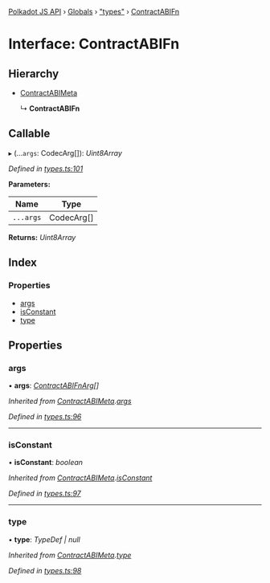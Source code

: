 [Polkadot JS API](../README.md) › [Globals](../globals.md) › ["types"](../modules/_types_.md) › [ContractABIFn](_types_.contractabifn.md)

# Interface: ContractABIFn

## Hierarchy

* [ContractABIMeta](_types_.contractabimeta.md)

  ↳ **ContractABIFn**

## Callable

▸ (...`args`: CodecArg[]): *Uint8Array*

*Defined in [types.ts:101](https://github.com/polkadot-js/api/blob/3196e66efb/packages/api-contract/src/types.ts#L101)*

**Parameters:**

Name | Type |
------ | ------ |
`...args` | CodecArg[] |

**Returns:** *Uint8Array*

## Index

### Properties

* [args](_types_.contractabifn.md#args)
* [isConstant](_types_.contractabifn.md#isconstant)
* [type](_types_.contractabifn.md#type)

## Properties

###  args

• **args**: *[ContractABIFnArg](_types_.contractabifnarg.md)[]*

*Inherited from [ContractABIMeta](_types_.contractabimeta.md).[args](_types_.contractabimeta.md#args)*

*Defined in [types.ts:96](https://github.com/polkadot-js/api/blob/3196e66efb/packages/api-contract/src/types.ts#L96)*

___

###  isConstant

• **isConstant**: *boolean*

*Inherited from [ContractABIMeta](_types_.contractabimeta.md).[isConstant](_types_.contractabimeta.md#isconstant)*

*Defined in [types.ts:97](https://github.com/polkadot-js/api/blob/3196e66efb/packages/api-contract/src/types.ts#L97)*

___

###  type

• **type**: *TypeDef | null*

*Inherited from [ContractABIMeta](_types_.contractabimeta.md).[type](_types_.contractabimeta.md#type)*

*Defined in [types.ts:98](https://github.com/polkadot-js/api/blob/3196e66efb/packages/api-contract/src/types.ts#L98)*
